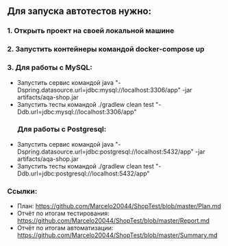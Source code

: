 ## Для запуска автотестов нужно: 
### 1. Открыть проект на своей локальной машине
### 2. Запустить контейнеры командой docker-compose up
### 3. Для работы с MySQL:
* Запустить сервис командой java "-Dspring.datasource.url=jdbc:mysql://localhost:3306/app" -jar artifacts/aqa-shop.jar
* Запустить тесты командой ./gradlew clean test "-Ddb.url=jdbc:mysql://localhost:3306/app" 
   ###   Для работы с Postgresql:
* Запустить сервис командой java "-Dspring.datasource.url=jdbc:postgresql://localhost:5432/app" -jar artifacts/aqa-shop.jar
* Запустить тесты командой ./gradlew clean test "-Ddb.url=jdbc:postgresql://localhost:5432/app"

### Ссылки:
* План: https://github.com/Marcelo20044/ShopTest/blob/master/Plan.md
* Отчёт по итогам тестирования: https://github.com/Marcelo20044/ShopTest/blob/master/Report.md
* Отчёт по итогам автоматизации: https://github.com/Marcelo20044/ShopTest/blob/master/Summary.md
